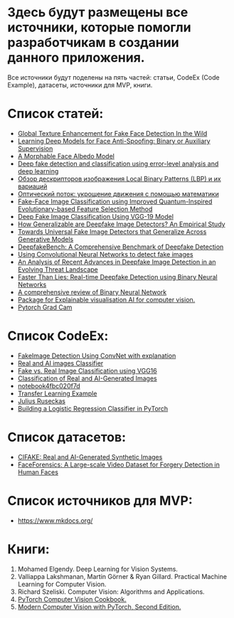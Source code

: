 # Здесь будут размещены все источники, которые помогли разработчикам в создании данного приложения.
Все источники будут поделены на пять частей: статьи, CodeEx (Code Example), датасеты, источники для MVP, книги.

# Список статей:
* [Global Texture Enhancement for Fake Face Detection In the Wild](https://openaccess.thecvf.com/content_CVPR_2020/papers/Liu_Global_Texture_Enhancement_for_Fake_Face_Detection_in_the_Wild_CVPR_2020_paper.pdf)
* [Learning Deep Models for Face Anti-Spoofing: Binary or Auxiliary Supervision](https://openaccess.thecvf.com/content_cvpr_2018/papers/Liu_Learning_Deep_Models_CVPR_2018_paper.pdf)
* [A Morphable Face Albedo Model](https://openaccess.thecvf.com/content_CVPR_2020/papers/Smith_A_Morphable_Face_Albedo_Model_CVPR_2020_paper.pdf)
* [Deep fake detection and classification using error-level analysis and deep learning](https://www.nature.com/articles/s41598-023-34629-3)
* [Обзор дескрипторов изображения Local Binary Patterns (LBP) и их вариаций](https://habr.com/ru/articles/280888/)
* [Оптический поток: укрощение движения с помощью математики](https://habr.com/ru/articles/819345/)
* [Fake-Face Image Classification using Improved Quantum-Inspired Evolutionary-based Feature Selection Method](https://www.researchgate.net/publication/348262777_Fake-Face_Image_Classification_using_Improved_Quantum-Inspired_Evolutionary-based_Feature_Selection_Method)
* [Deep Fake Image Classification Using VGG-19 Model](https://www.iieta.org/journals/isi/paper/10.18280/isi.280228)
* [How Generalizable are Deepfake Image Detectors? An Empirical Study](https://arxiv.org/abs/2308.04177#:~:text=Unfortunately%2C%20existing%20detectors%20struggle%20to,this%20limitation%20can%20be%20addressed.)
* [Towards Universal Fake Image Detectors that Generalize Across Generative Models](https://arxiv.org/abs/2302.10174)
* [DeepfakeBench: A Comprehensive Benchmark of Deepfake Detection](https://arxiv.org/abs/2307.01426)
* [Using Convolutional Neural Networks to detect fake images](https://medium.com/@minafawzi/using-convolutional-neural-network-to-detect-fake-images-b4c536d44dc5)
* [An Analysis of Recent Advances in Deepfake Image Detection in an Evolving Threat Landscape](https://arxiv.org/abs/2404.16212)
* [Faster Than Lies: Real-time Deepfake Detection using Binary Neural Networks](https://arxiv.org/abs/2406.04932)
* [A comprehensive review of Binary Neural Network](https://arxiv.org/abs/2110.06804)
* [Package for Explainable visualisation AI for computer vision.](https://pypi.org/project/grad-cam/)
* [Pytorch Grad Cam](https://github.com/jacobgil/pytorch-grad-cam/tree/master?tab=readme-ov-file)

# Список CodeEx:
* [FakeImage Detection Using ConvNet with explanation](https://www.kaggle.com/code/vasunegi1995/fakeimage-detection-using-convnet-with-explanation)
* [Real and AI images Classifier](https://www.kaggle.com/code/sahildanayak/real-and-ai-images-classifier)
* [Fake vs. Real Image Classification using VGG16](https://www.kaggle.com/code/priyasarageorge/fake-vs-real-image-classification-using-vgg16)
* [Classification of Real and AI-Generated Images](https://www.kaggle.com/code/hamedaraab/classification-of-real-and-ai-generated-images)
* [notebook4fbc020f7d](https://www.kaggle.com/code/abhiramrayidi/notebook4fbc020f7d)
* [Transfer Learning Example](https://pytorch.org/tutorials/beginner/transfer_learning_tutorial.html#finetuning-the-convnet)
* [Julius Ruseckas](https://juliusruseckas.github.io/)
* [Building a Logistic Regression Classifier in PyTorch](https://machinelearningmastery.com/building-a-logistic-regression-classifier-in-pytorch/)



# Список датасетов:
* [CIFAKE: Real and AI-Generated Synthetic Images](https://www.kaggle.com/datasets/birdy654/cifake-real-and-ai-generated-synthetic-images)
* [FaceForensics: A Large-scale Video Dataset for Forgery
Detection in Human Faces](https://arxiv.org/pdf/1803.09179v1)

# Список источников для MVP:
* https://www.mkdocs.org/

# Книги:
1. Mohamed Elgendy. Deep Learning for Vision Systems.
2. Valliappa Lakshmanan, Martin Görner & Ryan Gillard. Practical Machine Learning for Computer Vision. 
3. Richard Szeliski. Computer Vision: Algorithms and Applications.
4. [PyTorch Computer Vision Cookbook.](https://github.com/akansh12/Computer_vision_Book_solution/blob/main/Michael%20Avendi%20-%20PyTorch%20Computer%20Vision%20Cookbook_%20Over%2070%20recipes%20to%20solve%20computer%20vision%20and%20image%20processing%20problems%20using%20PyTorch%201.x-Packt%20Publishing%20(2020).pdf)
5. [Modern Computer Vision with PyTorch, Second Edition.](https://github.com/PacktPublishing/Modern-Computer-Vision-with-PyTorch-2E)